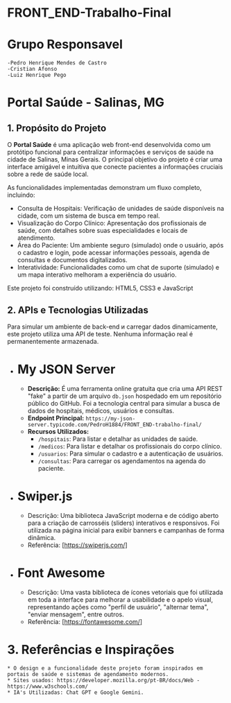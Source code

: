 # FRONT_END-Trabalho-Final

# Grupo Responsavel
    -Pedro Henrique Mendes de Castro
    -Cristian Afonso
    -Luiz Henrique Pego
    
# Portal Saúde - Salinas, MG

## 1. Propósito do Projeto

O **Portal Saúde** é uma aplicação web front-end desenvolvida como um protótipo funcional para centralizar informações e serviços de saúde na cidade de Salinas, Minas Gerais. O principal objetivo do projeto é criar uma interface amigável e intuitiva que conecte pacientes a informações cruciais sobre a rede de saúde local.

As funcionalidades implementadas demonstram um fluxo completo, incluindo:
* Consulta de Hospitais: Verificação de unidades de saúde disponíveis na cidade, com um sistema de busca em tempo real.
* Visualização do Corpo Clínico: Apresentação dos profissionais de saúde, com detalhes sobre suas especialidades e locais de atendimento.
* Área do Paciente: Um ambiente seguro (simulado) onde o usuário, após o cadastro e login, pode acessar informações pessoais, agenda de consultas e documentos digitalizados.
* Interatividade: Funcionalidades como um chat de suporte (simulado) e um mapa interativo melhoram a experiência do usuário.

Este projeto foi construído utilizando: HTML5, CSS3 e JavaScript 

## 2. APIs e Tecnologias Utilizadas

Para simular um ambiente de back-end и carregar dados dinamicamente, este projeto utiliza uma API de teste. Nenhuma informação real é permanentemente armazenada.

* # My JSON Server
    * **Descrição:** É uma ferramenta online gratuita que cria uma API REST "fake" a partir de um arquivo `db.json` hospedado em um repositório público do GitHub. Foi a tecnologia central para simular a busca de dados de hospitais, médicos, usuários e consultas.
    * **Endpoint Principal:** `https://my-json-server.typicode.com/PedroH1884/FRONT_END-trabalho-final/`
    * **Recursos Utilizados:**
        * `/hospitais`: Para listar e detalhar as unidades de saúde.
        * `/medicos`: Para listar e detalhar os profissionais do corpo clínico.
        * `/usuarios`: Para simular o cadastro e a autenticação de usuários.
        * `/consultas`: Para carregar os agendamentos na agenda do paciente.

* # Swiper.js
    * Descrição: Uma biblioteca JavaScript moderna e de código aberto para a criação de carrosséis (sliders) interativos e responsivos. Foi utilizada na página inicial para exibir banners e campanhas de forma dinâmica.
    * Referência: [https://swiperjs.com/]

* # Font Awesome
    * Descrição: Uma vasta biblioteca de ícones vetoriais que foi utilizada em toda a interface para melhorar a usabilidade e o apelo visual, representando ações como "perfil de usuário", "alternar tema", "enviar mensagem", entre outros.
    * Referência: [https://fontawesome.com/]

# 3. Referências e Inspirações

    * O design e a funcionalidade deste projeto foram inspirados em portais de saúde e sistemas de agendamento modernos.
    * Sites usados: https://developer.mozilla.org/pt-BR/docs/Web - https://www.w3schools.com/
    * IA's Utilizadas: Chat GPT e Google Gemini.
